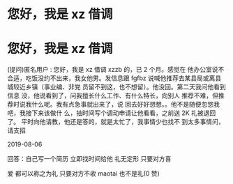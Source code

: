 # 您好，我是 xz 借调

# 您好，我是 xz 借调

(提问)匿名用户 : 您好，我是 xz 借调 xzzb 的，已 2 个月。感觉在 他办公室说不合适，吃饭没约不出来，我女他男。发信息跟 fgfbz 说喊他推荐去某县局或离县城较近乡镇（事业编、非党 员留不到这，也不想留）。他没回。第二天我问他看到信息 没，他说看到了，问我擅长什么工作、有什么特长，向别人 推荐不难，但推荐时说我什么呢。我有点急事就出来了，说 回去好好想想。。他不是随便忽悠我吧，我接下来该做什 么，抽时间写个调动申请让他看看，之前送 2K 礼被退回了。 平时向他请教，他还是答的，就是太忙了，我事情少也找不 到太多事情问，请支招

2019-08-06

回答：自己写一个简历 立即找时间给他 礼无定形 只要对方喜

爱 都可以称之为礼 只要对方不收 maotai 也不是礼(0 赞)